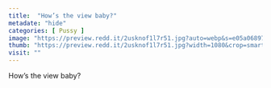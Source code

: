 ```yaml
---
title:  "How’s the view baby?"
metadate: "hide"
categories: [ Pussy ]
image: "https://preview.redd.it/2usknof1l7r51.jpg?auto=webp&s=e05a068977eabd2f0fa7480db4f5cc619b4a1077"
thumb: "https://preview.redd.it/2usknof1l7r51.jpg?width=1080&crop=smart&auto=webp&s=b6767ddb42ab40918ee459de609b40ee7b25bed7"
visit: ""
---
```

How’s the view baby?
